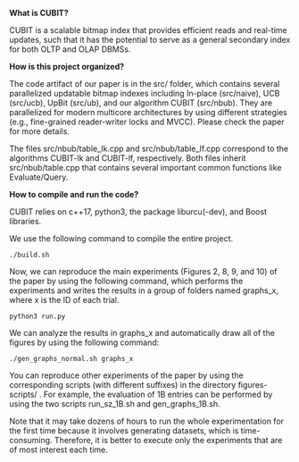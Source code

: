 
**What is CUBIT?**

CUBIT is a scalable bitmap index that provides efficient reads and real-time updates, such that it has the potential to serve as a general secondary index for both OLTP and OLAP DBMSs.

**How is this project organized?**

The code artifact of our paper is in the src/ folder, which contains several parallelized updatable bitmap indexes including In-place (src/naive), UCB (src/ucb), UpBit (src/ub), and our algorithm CUBIT (src/nbub). They are parallelized for modern multicore architectures by using different strategies (e.g., fine-grained reader-writer locks and MVCC). Please check the paper for more details.

The files src/nbub/table_lk.cpp and src/nbub/table_lf.cpp correspond to the algorithms CUBIT-lk and CUBIT-lf, respectively. Both files inherit src/nbub/table.cpp that contains several important common functions like Evaluate/Query.

**How to compile and run the code?**

CUBIT relies on c++17, python3, the package liburcu(-dev), and Boost libraries. 

We use the following command to compile the entire project. 

```
./build.sh 
```

Now, we can reproduce the main experiments (Figures 2, 8, 9, and 10) of the paper by using the following command, which performs the experiments and writes the results in a group of folders named graphs_x, where x is the ID of each trial.

```
python3 run.py 
```

We can analyze the results in graphs_x and automatically draw all of the figures by using the following command:

```
./gen_graphs_normal.sh graphs_x
```


You can reproduce other experiments of the paper by using the corresponding scripts (with different suffixes) in the directory figures-scripts/ . For example, the evaluation of 1B entries can be performed by using the two scripts run_sz_1B.sh and gen_graphs_1B.sh.

Note that it may take dozens of hours to run the whole experimentation for the first time because it involves generating datasets, which is time-consuming. Therefore, it is better to execute only the experiments that are of most interest each time.
